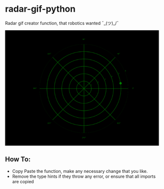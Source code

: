 # radar-gif-python
Radar gif creator function, that robotics wanted ¯\_(ツ)_/¯

![](https://raw.githubusercontent.com/PsuedoFractal/radar-gif-python/main/radar_animation.gif)

## How To:
- Copy Paste the function, make any necessary change that you like.
- Remove the type hints if they throw any error, or ensure that all imports are copied
